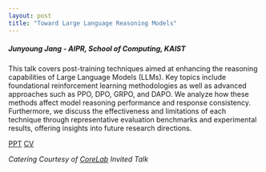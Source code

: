 ```yaml
---
layout: post
title: "Toward Large Language Reasoning Models"
---
```


<h5>
    Junyoung Jang - AIPR, School of Computing, KAIST
</h5>

This talk covers post-training techniques aimed at enhancing the reasoning capabilities of Large Language Models (LLMs). Key topics include foundational reinforcement learning methodologies as well as advanced approaches such as PPO, DPO, GRPO, and DAPO. We analyze how these methods affect model reasoning performance and response consistency. Furthermore, we discuss the effectiveness and limitations of each technique through representative evaluation benchmarks and experimental results, offering insights into future research directions.

[PPT](https://docs.google.com/presentation/d/1OvjzCM3qALxM0hLqMebojpKaZZWeu3nJ/edit?usp=sharing&ouid=111948851444227468135&rtpof=true&sd=true)
[CV](https://drive.google.com/file/d/1D399ZbH28LGSWpw9rdm8P8K1wwnsH5aZ/view?usp=share_link)

<i>
    Catering Courtesy of <a href="http://corelab.or.kr/index.php">CoreLab</a>
    Invited Talk
</i>
